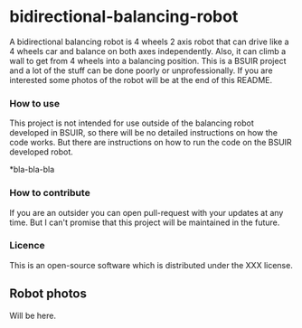 # bidirectional-balancing-robot

A bidirectional balancing robot is 4 wheels 2 axis robot that can drive like a 4 wheels car and balance on both axes independently. Also, it can climb a wall to get from 4 wheels into a balancing position. This is a BSUIR project and a lot of the stuff can be done poorly or unprofessionally. If you are interested some photos of the robot will be at the end of this README.

### How to use

This project is not intended for use outside of the balancing robot developed in BSUIR, so there will be no detailed instructions on how the code works. But there are instructions on how to run the code on the BSUIR developed robot.

*bla-bla-bla




### How to contribute

If you are an outsider you can open pull-request with your updates at any time. But I can't promise that this project will be maintained in the future.


### Licence

This is an open-source software which is distributed under the ХХХ license.


## Robot photos

Will be here.
